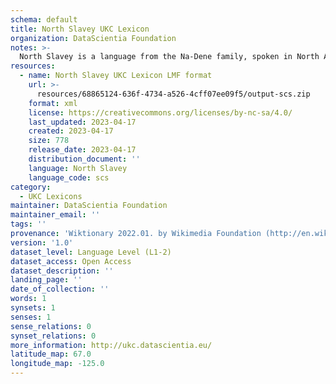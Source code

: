 ```yaml
---
schema: default
title: North Slavey UKC Lexicon
organization: DataScientia Foundation
notes: >-
  North Slavey is a language from the Na-Dene family, spoken in North America. The UKC Lexicon of North Slavey is represented as a lexico-semantic network. It consists of words, word senses, synsets, as well as sense-level and synset-level relationships.
resources:
  - name: North Slavey UKC Lexicon LMF format
    url: >-
      resources/68865124-636f-4734-a526-4cff07ee09f5/output-scs.zip
    format: xml
    license: https://creativecommons.org/licenses/by-nc-sa/4.0/
    last_updated: 2023-04-17
    created: 2023-04-17
    size: 778
    release_date: 2023-04-17
    distribution_document: ''
    language: North Slavey
    language_code: scs
category:
  - UKC Lexicons
maintainer: DataScientia Foundation
maintainer_email: ''
tags: ''
provenance: 'Wiktionary 2022.01. by Wikimedia Foundation (http://en.wiktionary.org); Princeton WordNet 2.1 by Princeton University (https://wordnet.princeton.edu)'
version: '1.0'
dataset_level: Language Level (L1-2)
dataset_access: Open Access
dataset_description: ''
landing_page: ''
date_of_collection: ''
words: 1
synsets: 1
senses: 1
sense_relations: 0
synset_relations: 0
more_information: http://ukc.datascientia.eu/
latitude_map: 67.0
longitude_map: -125.0
---
```

